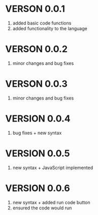 # VERSON 0.0.1
1. added basic code functions
2. added functionality to the language

# VERSON 0.0.2
1. minor changes and bug fixes

# VERSON 0.0.3
1. minor changes and bug fixes

# VERSION 0.0.4
1. bug fixes + new syntax

# VERSION 0.0.5
1. new syntax + JavaScript implemented

# VERSION 0.0.6
1. new syntax + added run code button
2. ensured the code would run